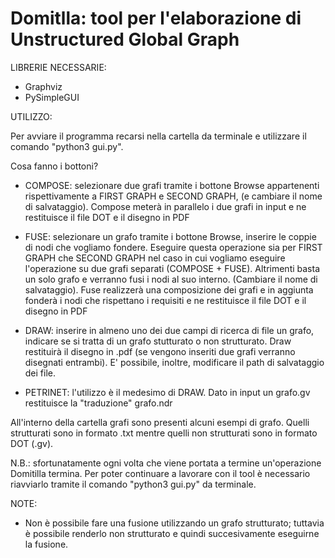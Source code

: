 # Domitlla: tool per l'elaborazione di Unstructured Global Graph

LIBRERIE NECESSARIE:
  - Graphviz
  - PySimpleGUI
  
  
UTILIZZO:

  Per avviare il programma recarsi nella cartella da terminale e utilizzare il comando "python3 gui.py".
  
  Cosa fanno i bottoni?
  
  - COMPOSE: selezionare due grafi tramite i bottone Browse appartenenti rispettivamente a FIRST GRAPH e SECOND GRAPH,
  (e cambiare il nome di salvataggio). Compose meterà in parallelo i due grafi in input e ne restituisce il file DOT
  e il disegno in PDF
  
  - FUSE: selezionare un grafo tramite i bottone Browse, inserire le coppie di nodi che vogliamo fondere.
  Eseguire questa operazione sia per FIRST GRAPH che SECOND GRAPH nel caso in cui vogliamo eseguire l'operazione su 
  due grafi separati (COMPOSE + FUSE). Altrimenti basta un solo grafo e verranno fusi i nodi al suo interno. 
  (Cambiare il nome di salvataggio).
  Fuse realizzerà una composizione dei grafi e in aggiunta fonderà i nodi che rispettano i requisiti e ne restituisce 
  il file DOT e il disegno in PDF
  
  - DRAW: inserire in almeno uno dei due campi di ricerca di file un grafo, indicare se si tratta di un grafo stutturato 
  o non strutturato. Draw restituirà il disegno in .pdf (se vengono inseriti due grafi verranno disegnati entrambi).
  E' possibile, inoltre, modificare il path di salvataggio dei file.
  
  - PETRINET: l'utilizzo è il medesimo di DRAW. Dato in input un grafo.gv restituisce la "traduzione" grafo.ndr
  
  All'interno della cartella grafi sono presenti alcuni esempi di grafo. Quelli strutturati sono in formato .txt mentre
  quelli non strutturati sono in formato DOT (.gv).
  
  N.B.: sfortunatamente ogni volta che viene portata a termine un'operazione Domitilla termina. Per poter continuare a 
  lavorare con il tool è necessario riavviarlo tramite il comando "python3 gui.py" da terminale.

NOTE:

  - Non è possibile fare una fusione utilizzando un grafo strutturato; tuttavia è possibile renderlo non strutturato e quindi
    succesivamente eseguirne la fusione.
